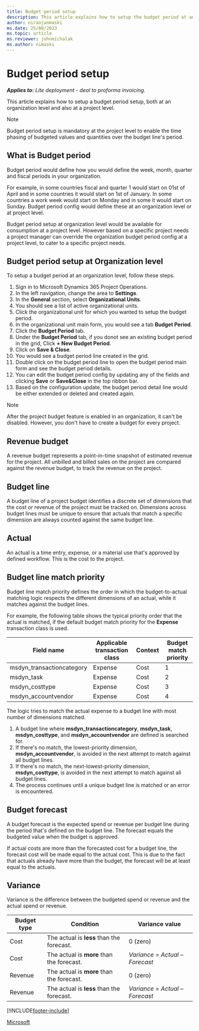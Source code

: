 ```yaml
---
title: Budget period setup
description: This article explains how to setup the budget period at an organization level and also at a project level. Budget period setup is a pre-requisite for time phasing.
author: niranjanmaski
ms.date: 25/08/2023
ms.topic: article
ms.reviewer: johnmichalak
ms.author: nimaski
---
```


# Budget period setup

**_Applies to:_** _Lite deployment - deal to proforma invoicing._

This article explains how to setup a budget period setup, both at an organization level and also at a project level. 

> [!NOTE]
> Budget period setup is mandatory at the project level to enable the time phasing of budgeted values and quantities over the budget line's period.

## What is Budget period

Budget period would define how you would define the week, month, quarter and fiscal periods in your organization. 

For example, in some countries fiscal and quarter 1 would start on 01st of April and in some countries it would start on 1st of January. In some countries a work week would start on Monday and in some it would start on Sunday. Budget period config would define these at an organization level or at project level.

Budget period setup at organization level would be available for consumption at a project level. However based on a specific project needs a project manager can override the organization budget period config at a project level, to cater to a specific project needs. 

## Budget period setup at Organization level

To setup a budget period at an organization level, follow these steps.

1. Sign in to Microsoft Dynamics 365 Project Operations.
1. In the left navigation, change the area to **Settings**.
1. In the **General** section, select **Organizational Units**.
1. You should see a list of active organizational units.
1. Click the organizational unit for which you wanted to setup the budget period.
1. In the organizational unit main form, you would see a tab **Budget Period**.
1. Click the **Budget Period** tab.
1. Under the **Budget Period** tab, if you donot see an existing budget period in the grid, Click **+ New Budget Period**.
1. Click on **Save & Close**.
1. You would see a budget period line created in the grid.
1. Double click on the budget period line to open the budget period main form and see the budget period details.
1. You can edit the budget period config by updating any of the fields and clicking **Save** or **Save&Close** in the top ribbon bar.
1. Based on the configuration update, the budget period detail line would be either extended or deleted and created again.
   


> [!NOTE]
> After the project budget feature is enabled in an organization, it can't be disabled. However, you don't have to create a budget for every project.
## Revenue budget

A revenue budget represents a point-in-time snapshot of estimated revenue for the project. All unbilled and billed sales on the project are compared against the revenue budget, to track the revenue on the project.

## Budget line

A budget line of a project budget identifies a discrete set of dimensions that the cost or revenue of the project must be tracked on. Dimensions across budget lines must be unique to ensure that actuals that match a specific dimension are always counted against the same budget line.

## Actual

An actual is a time entry, expense, or a material use that's approved by defined workflow. This is the cost to the project.

## Budget line match priority

Budget line match priority defines the order in which the budget-to-actual matching logic respects the different dimensions of an actual, while it matches against the budget lines.

For example, the following table shows the typical priority order that the actual is matched, if the default budget match priority for the **Expense** transaction class is used.

| Field name | Applicable transaction class | Context | Budget match priority |
|---|---|---|---|
| msdyn\_transactioncategory | Expense | Cost | 1 |
| msdyn\_task | Expense | Cost | 2 |
| msdyn\_costtype | Expense | Cost | 3 |
| msdyn\_accountvendor | Expense | Cost | 4 |

The logic tries to match the actual expense to a budget line with most number of dimensions matched.

1. A budget line where **msdyn\_transactioncategory**, **msdyn\_task**, **msdyn\_costtype**, and **msdyn\_accountvendor** are defined is searched for.
1. If there's no match, the lowest-priority dimension, **msdyn\_accountvendor**, is avoided in the next attempt to match against all budget lines.
1. If there's no match, the next-lowest-priority dimension, **msdyn\_costtype**, is avoided in the next attempt to match against all budget lines.
1. The process continues until a unique budget line is matched or an error is encountered.

## Budget forecast

A budget forecast is the expected spend or revenue per budget line during the period that's defined on the budget line. The forecast equals the budgeted value when the budget is approved.

 If actual costs are more than the forecasted cost for a budget line, the forecast cost will be made equal to the actual cost. This is due to the fact that actuals already have more than the budget, the forecast will be at least equal to the actuals.

## Variance

Variance is the difference between the budgeted spend or revenue and the actual spend or revenue.

| Budget type | Condition | Variance value |
|---|---|---|
| Cost | The actual is **less** than the forecast. | 0 (zero) |
| Cost | The actual is **more** than the forecast. | *Variance* = *Actual* – *Forecast* |
| Revenue | The actual is **more** than the forecast. | 0 (zero) |
| Revenue | The actual is **less** than the forecast. | *Variance* = *Actual* – *Forecast* |

[!INCLUDE[footer-include](../../includes/footer-banner.md)]

[Microsoft](https://www.microsoft.com)
